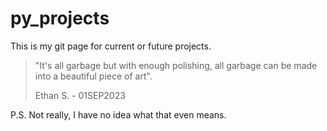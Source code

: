 # py_projects

This is my git page for current or future projects. 


>"It's all garbage but with enough polishing, all garbage can be made into a beautiful piece of art".
>
>Ethan S. - 01SEP2023


P.S. Not really, I have no idea what that even means.

#
